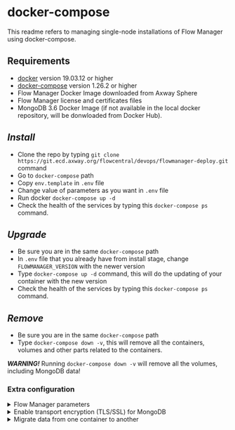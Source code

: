 # docker-compose

This readme refers to managing single-node installations of Flow Manager using docker-compose.

## Requirements

* [docker](https://docs.docker.com/engine/install/) version 19.03.12 or higher
* [docker-compose](https://docs.docker.com/compose/install/) version 1.26.2 or higher
* Flow Manager Docker Image downloaded from Axway Sphere
* Flow Manager license and certificates files
* MongoDB 3.6 Docker Image (if not available in the local docker repository, will be donwloaded from Docker Hub).

## ***Install***

* Clone the repo by typing `git clone https://git.ecd.axway.org/flowcentral/devops/flowmanager-deploy.git` command
* Go to `docker-compose` path
* Copy `env.template` in `.env` file
* Change value of parameters as you want in `.env` file
* Run docker `docker-compose up -d`
* Check the health of the services by typing this `docker-compose ps` command.

## ***Upgrade***

* Be sure you are in the same `docker-compose` path
* In `.env` file that you already have from install stage, change `FLOWMANAGER_VERSION` with the newer version
* Type `docker-compose up -d` command, this will do the updating of your container with the new version
* Check the health of the services by typing this `docker-compose ps` command.

## ***Remove***

* Be sure you are in the same `docker-compose` path
* Type `docker-compose down -v`, this will remove all the containers, volumes and other parts related to the containers.

***WARNING!*** Running `docker-compose down -v`  will remove all the volumes, including MongoDB data!

### Extra configuration

<details>
  <summary>Flow Manager parameters</summary>

The file `env.template` contains basic fields that can be configured at Flow Manager start. The extended list can be consulted below. In order to add a new parameter, simply add it in your `.env` file and will be considered at Flow Manager.

All active Environment variables/parameters for Flow Manager, including all the services required to run can be found [here](../docs/parameters.md).
</details>

<details>
  <summary>Enable transport encryption (TLS/SSL) for MongoDB</summary>

Encrypt all of MongoDB’s network traffic. TLS/SSL ensures that MongoDB network traffic is only readable by the intended client.

* Go to `docker-compose/files/mongo/config` path
* Uncomment `ssl` block from `mongod.conf` file
* Bring or generate certificate files in path you already are
* Change value of `CAFile` and `PEMKeyFile` parameters with yours (only name of certificate files)
* Save it
* Run `docker-compose up -d` command in case you run MongoDB for the first time  or `docker-compose restart mongodb` in case you already have MongoDB up.

</details>

<details>
  <summary>Migrate data from one container to another</summary>

  Steps to move your current data from an existing container (that uses a custom docker image) to new container (that uses an official docker image) can be found [here](../docks/migrate_data_mongodb.md).

</details>
